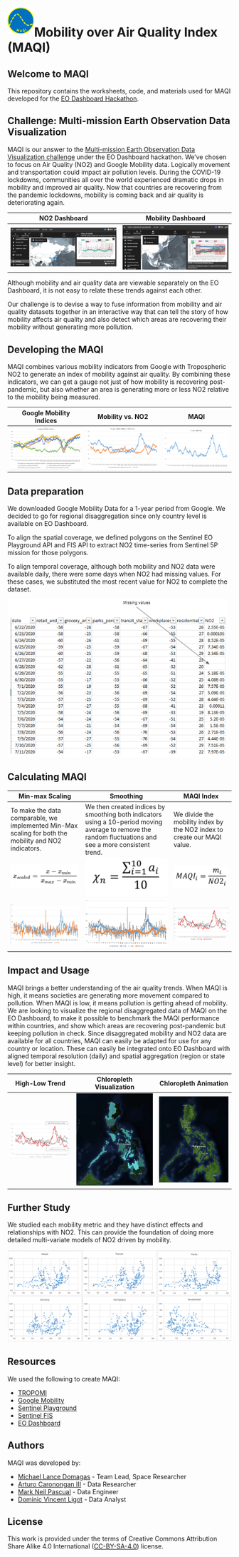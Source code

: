 <img src="https://github.com/docligot/maqi/blob/main/images/maqi_logo.png" align="left" height="60" width="60" >

# Mobility over Air Quality Index (MAQI)

## Welcome to MAQI

This repository contains the worksheets, code, and materials used for MAQI developed for the [EO Dashboard Hackathon](https://www.eodashboardhackathon.org/). 

## Challenge: Multi-mission Earth Observation Data Visualization

MAQI is our answer to the [Multi-mission Earth Observation Data Visualization challenge](https://www.eodashboardhackathon.org/challenges/interactive-data-exploration/multi-mission-earth-observation-data-visualization/details) under the EO Dashboard hackathon. We’ve chosen to focus on Air Quality (NO2) and Google Mobility data. Logically movement and transportation could impact air pollution levels. During the COVID-19 lockdowns, communities all over the world experienced dramatic drops in mobility and improved air quality. Now that countries are recovering from the pandemic lockdowns, mobility is coming back and air quality is deteriorating again. 

NO2 Dashboard | Mobility Dashboard
--- | --- 
![NO2 Dashboard](https://github.com/docligot/maqi/blob/main/images/no2_eo_dashboard.PNG) | ![Mobility dashboard](https://github.com/docligot/maqi/blob/main/images/mobility_eo_dashboard.PNG)

Although mobility and air quality data are viewable separately on the EO Dashboard, it is not easy to relate these trends against each other. 

Our challenge is to devise a way to fuse information from mobility and air quality datasets together in an interactive way that can tell the story of how mobility affects air quality and also detect which areas are recovering their mobility without generating more pollution. 

## Developing the MAQI

MAQI combines various mobility indicators from Google with Tropospheric NO2 to generate an index of mobility against air quality. By combining these indicators, we can get a gauge not just of how mobility is recovering post-pandemic, but also whether an area is generating more or less NO2 relative to the mobility being measured. 

Google Mobility Indices | Mobility vs. NO2 | MAQI
--- | --- | ---
![Google Mobility Indices](https://github.com/docligot/maqi/blob/main/images/google_mobility_data.PNG) | ![Mobility vs. NO2](https://github.com/docligot/maqi/blob/main/images/Residential_NO2_Index.PNG) | ![Residential MAQI Index](https://github.com/docligot/maqi/blob/main/images/Residential_MAQI.PNG)

## Data preparation

We downloaded Google Mobility Data for a 1-year period from Google. We decided to go for regional disaggregation since only country level is available on EO Dashboard. 

To align the spatial coverage, we defined polygons on the Sentinel EO Playground API and FIS API to extract NO2 time-series from Sentinel 5P mission for those polygons. 

To align temporal coverage, although both mobility and NO2 data were available daily, there were some days when NO2 had missing values. For these cases, we substituted the most recent value for NO2 to complete the dataset. 

![Missing Values](https://github.com/docligot/maqi/blob/main/images/missing_values.PNG)

## Calculating MAQI

Min-max Scaling | Smoothing | MAQI Index
--- | --- | ---
To make the data comparable, we implemented Min-Max scaling for both the mobility and NO2 indicators. | We then created indices by smoothing both indicators using a 10-period moving average to remove the random fluctuations and see a more consistent trend. | We divide the mobility index by the NO2 index to create our MAQI value.
![Formula Min-max Scalar](https://github.com/docligot/maqi/blob/main/images/formula_scaling.PNG) | ![Formula Smoothing](https://github.com/docligot/maqi/blob/main/images/formula_moving_average.PNG) | ![Formula MAQI Index](https://github.com/docligot/maqi/blob/main/images/formula_maqi.PNG)
![Min-max Scalar](https://github.com/docligot/maqi/blob/main/images/mix_max_scalar.PNG) | ![Smoothing Index](https://github.com/docligot/maqi/blob/main/images/smoothing_index.PNG) | ![MAQI Index](https://github.com/docligot/maqi/blob/main/images/maqi_index.PNG)

## Impact and Usage

MAQI brings a better understanding of the air quality trends. When MAQI is high, it means societies are generating more movement compared to pollution. When MAQI is low, it means pollution is getting ahead of mobility. We are looking to visualize the regional disaggregated data of MAQI on the EO Dashboard, to make it possible to benchmark the MAQI performance within countries, and show which areas are recovering post-pandemic but keeping pollution in check. Since disaggregated mobility and NO2 data are available for all countries, MAQI can easily be adapted for use for any country or location. These can easily be integrated onto EO Dashboard with aligned temporal resolution (daily) and spatial aggregation (region or state level) for better insight.

High-Low Trend | Chloropleth Visualization | Chloropleth Animation
--- | --- | ---
![High-Low Trend](https://github.com/docligot/maqi/blob/main/images/maqi_hi_low.PNG) | ![Chloropleth](https://github.com/docligot/maqi/blob/main/images/chloropleth_maqi.PNG) | ![Chloropleth Animation](https://github.com/docligot/maqi/blob/main/images/maqi.gif)

## Further Study

We studied each mobility metric and they have distinct effects and relationships with NO2. This can provide the foundation of doing more detailed multi-variate models of NO2 driven by mobility. 

![Scatterplot](https://github.com/docligot/maqi/blob/main/images/mobility_scatter_plots.PNG)

## Resources

We used the following to create MAQI: 
* [TROPOMI](http://www.tropomi.eu/)
* [Google Mobility](https://www.google.com/covid19/mobility/)
* [Sentinel Playground](https://www.sentinel-hub.com/explore/sentinelplayground/)
* [Sentinel FIS](https://www.sentinel-hub.com/develop/api/ogc/fis-request/)
* [EO Dashboard](https://eodashboard.org/)

## Authors

MAQI was developed by: 

* [Michael Lance Domagas](https://www.linkedin.com/in/catch2t8/) - Team Lead, Space Researcher
* [Arturo Caronongan III](https://www.linkedin.com/in/arturo-caronongan-130970a6/) - Data Researcher
* [Mark Neil Pascual](https://www.linkedin.com/in/markpascual1986/) - Data Engineer
* [Dominic Vincent Ligot](https://www.linkedin.com/in/docligot/) - Data Analyst

## License

This work is provided under the terms of Creative Commons Attribution Share Alike 4.0 International ([CC-BY-SA-4.0](https://choosealicense.com/licenses/cc-by-sa-4.0/)) license.
